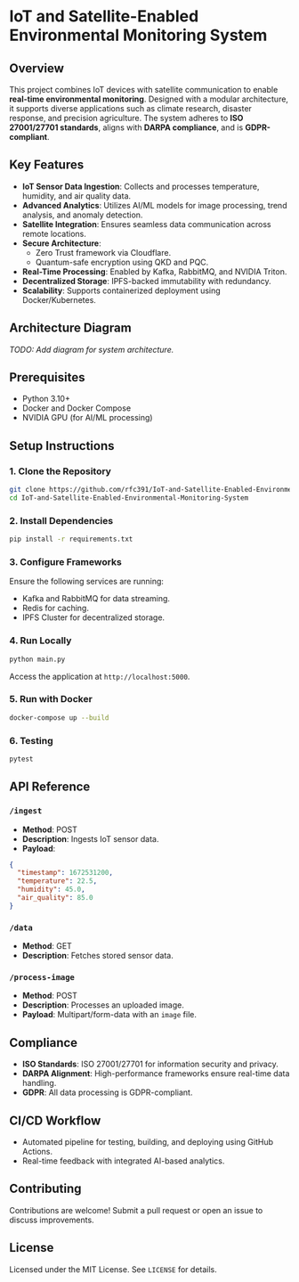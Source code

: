 
# IoT and Satellite-Enabled Environmental Monitoring System

## Overview

This project combines IoT devices with satellite communication to enable **real-time environmental monitoring**. Designed with a modular architecture, it supports diverse applications such as climate research, disaster response, and precision agriculture. The system adheres to **ISO 27001/27701 standards**, aligns with **DARPA compliance**, and is **GDPR-compliant**.

## Key Features

- **IoT Sensor Data Ingestion**: Collects and processes temperature, humidity, and air quality data.
- **Advanced Analytics**: Utilizes AI/ML models for image processing, trend analysis, and anomaly detection.
- **Satellite Integration**: Ensures seamless data communication across remote locations.
- **Secure Architecture**:
  - Zero Trust framework via Cloudflare.
  - Quantum-safe encryption using QKD and PQC.
- **Real-Time Processing**: Enabled by Kafka, RabbitMQ, and NVIDIA Triton.
- **Decentralized Storage**: IPFS-backed immutability with redundancy.
- **Scalability**: Supports containerized deployment using Docker/Kubernetes.

## Architecture Diagram

_TODO: Add diagram for system architecture._

## Prerequisites

- Python 3.10+
- Docker and Docker Compose
- NVIDIA GPU (for AI/ML processing)

## Setup Instructions

### 1. Clone the Repository

```bash
git clone https://github.com/rfc391/IoT-and-Satellite-Enabled-Environmental-Monitoring-System.git
cd IoT-and-Satellite-Enabled-Environmental-Monitoring-System
```

### 2. Install Dependencies

```bash
pip install -r requirements.txt
```

### 3. Configure Frameworks

Ensure the following services are running:

- Kafka and RabbitMQ for data streaming.
- Redis for caching.
- IPFS Cluster for decentralized storage.

### 4. Run Locally

```bash
python main.py
```

Access the application at `http://localhost:5000`.

### 5. Run with Docker

```bash
docker-compose up --build
```

### 6. Testing

```bash
pytest
```

## API Reference

### `/ingest`

- **Method**: POST
- **Description**: Ingests IoT sensor data.
- **Payload**:

```json
{
  "timestamp": 1672531200,
  "temperature": 22.5,
  "humidity": 45.0,
  "air_quality": 85.0
}
```

### `/data`

- **Method**: GET
- **Description**: Fetches stored sensor data.

### `/process-image`

- **Method**: POST
- **Description**: Processes an uploaded image.
- **Payload**: Multipart/form-data with an `image` file.

## Compliance

- **ISO Standards**: ISO 27001/27701 for information security and privacy.
- **DARPA Alignment**: High-performance frameworks ensure real-time data handling.
- **GDPR**: All data processing is GDPR-compliant.

## CI/CD Workflow

- Automated pipeline for testing, building, and deploying using GitHub Actions.
- Real-time feedback with integrated AI-based analytics.

## Contributing

Contributions are welcome! Submit a pull request or open an issue to discuss improvements.

## License

Licensed under the MIT License. See `LICENSE` for details.
